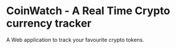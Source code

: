 # CoinWatch - A Real Time Crypto currency tracker
A Web application to track your favourite crypto tokens.
